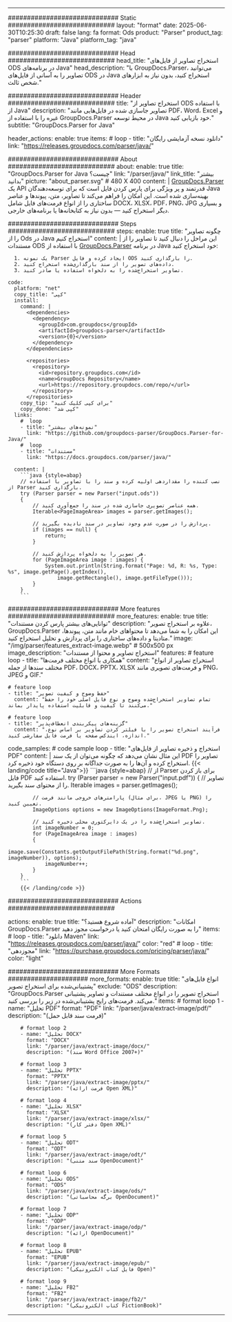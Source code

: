 


---
############################# Static ############################
layout: "format"
date:  2025-06-30T10:25:30
draft: false
lang: fa
format: Ods
product: "Parser"
product_tag: "parser"
platform: "Java"
platform_tag: "java"

############################# Head ############################
head_title: "استخراج تصاویر از فایل‌های ODS در برنامه‌های Java"
head_description: "با GroupDocs.Parser، می‌توانید تصاویر را به آسانی از فایل‌های ODS در Java استخراج کنید، بدون نیاز به ابزارهای شخص ثالث."

############################# Header ############################
title: "استخراج تصاویر از ODS با استفاده از Java" 
description: "تصاویر جاسازی شده در فایل‌هایی مانند PDF، Word، Excel و غیره را با استفاده از GroupDocs.Parser در محیط توسعه Java خود بازیابی کنید."
subtitle: "GroupDocs.Parser for Java" 

header_actions:
  enable: true
  items:
    #  loop
    - title: "دانلود نسخه آزمایشی رایگان"
      link: "https://releases.groupdocs.com/parser/java/"
      
############################# About ############################
about:
    enable: true
    title: "GroupDocs.Parser for Java چیست؟"
    link: "/parser/java/"
    link_title: "بیشتر بدانید"
    picture: "about_parser.svg" # 480 X 400
    content: |
       [GroupDocs.Parser](/parser/java/) یک API قدرتمند و پر ویژگی برای پارس کردن فایل است که برای توسعه‌دهندگان Java بهینه‌سازی شده است. این امکان را فراهم می‌کند تا تصاویر، متن، پیوندها و عناصر ساختاری را از انواع فرمت‌های فایل شامل DOCX، XLSX، PDF، PNG، JPG و بسیاری دیگر استخراج کنید — بدون نیاز به کتابخانه‌ها یا برنامه‌های خارجی.

############################# Steps ############################
steps:
    enable: true
    title: "چگونه تصاویر را از Ods در Java استخراج کنیم"
    content: |
      این مراحل را دنبال کنید تا تصاویر را از مستندات ODS با استفاده از [GroupDocs.Parser](/parser/java/) در برنامه Java خود استخراج کنید:
      
      1. یک نمونه Parser ایجاد کرده و فایل ODS را بارگذاری کنید.
      2. داده‌های تصویر را از سند بارگذاری‌شده استخراج کنید.
      3. تصاویر استخراج‌شده را به دلخواه استفاده یا صادر کنید.
   
    code:
      platform: "net"
      copy_title: "کپی"
      install:
        command: |
          <dependencies>
            <dependency>
              <groupId>com.groupdocs</groupId>
              <artifactId>groupdocs-parser</artifactId>
              <version>{0}</version>
            </dependency>
          </dependencies>

          <repositories>
            <repository>
              <id>repository.groupdocs.com</id>
              <name>GroupDocs Repository</name>
              <url>https://repository.groupdocs.com/repo/</url>
            </repository>
          </repositories>
        copy_tip: "برای کپی کلیک کنید"
        copy_done: "کپی شد"
      links:
        #  loop
        - title: "نمونه‌های بیشتر"
          link: "https://github.com/groupdocs-parser/GroupDocs.Parser-for-Java/"
        #  loop
        - title: "مستندات"
          link: "https://docs.groupdocs.com/parser/java/"
          
      content: |
        ```java {style=abap}
        // نصب کننده را مقداردهی اولیه کرده و سند را با تصاویر با استفاده از Parser بارگذاری کنید.
        try (Parser parser = new Parser("input.ods"))
        {
            // همه عناصر تصویری جاسازی شده در سند را جمع‌آوری کنید.
            Iterable<PageImageArea> images = parser.getImages();

            // پردازش را در صورت عدم وجود تصاویر در سند نادیده بگیرید.
            if (images == null) {
                return;
            }

            // هر تصویر را به دلخواه پردازش کنید.
            for (PageImageArea image : images) {
                System.out.println(String.format("Page: %d, R: %s, Type: %s", image.getPage().getIndex(), 
                    image.getRectangle(), image.getFileType()));
            }
        }
        ```            

############################# More features ############################
more_features:
  enable: true
  title: "توانایی‌های بیشتر پارس کردن مستندات"
  description: "علاوه بر استخراج تصویر، GroupDocs.Parser این امکان را به شما می‌دهد تا محتواهای خام مانند متن، پیوندها، متادیتا و داده‌های ساختاری را برای پردازش و تحلیل استخراج کنید."
  image: "/img/parser/features_extract-image.webp" # 500x500 px
  image_description: "استخراج تصاویر و محتوا از مستندات"
  features:
    # feature loop
    - title: "همکاری با انواع مختلف فرمت‌ها"
      content: "استخراج تصاویر از انواع مختلف سندها از جمله PDF، DOCX، PPTX، XLSX و فرمت‌های تصویری مانند PNG، JPEG و GIF."

    # feature loop
    - title: "حفظ وضوح و کیفیت تصویر"
      content: "تمام تصاویر استخراج‌شده وضوح و نوع فایل اصلی خود را حفظ می‌کنند تا کیفیت و قابلیت استفاده پایدار بماند."

    # feature loop
    - title: "گزینه‌های پیکربندی انعطاف‌پذیر"
      content: "فرآیند استخراج تصویر را با فیلتر کردن تصاویر بر اساس نوع، اندازه، ایندکس صفحه یا فرمت فایل سفارشی کنید."
      
  code_samples:
    # code sample loop
    - title: "استخراج و ذخیره تصاویر از فایل‌های PDF"
      content: |
        این مثال نشان می‌دهد که چگونه می‌توان از یک سند PDF تصاویر را استخراج کرده و آن‌ها را به صورت جداگانه بر روی دستگاه خود ذخیره کرد.
        {{< landing/code title="Java">}}
        ```java {style=abap}
        //  از Parser برای باز کردن فایل PDF استفاده کنید.
        try (Parser parser = new Parser("input.pdf"))
        {
            // تصاویر را از محتوای سند بگیرید.
            Iterable<PageImageArea> images = parser.getImages();

            // پارامترهای خروجی مانند فرمت (برای مثال، JPEG یا PNG) را تعیین کنید.
            ImageOptions options = new ImageOptions(ImageFormat.Png);

            // تصاویر استخراج‌شده را در یک دایرکتوری محلی ذخیره کنید.
            int imageNumber = 0;
            for (PageImageArea image : images)
            {
                image.save(Constants.getOutputFilePath(String.format("%d.png", imageNumber)), options);
                imageNumber++;
            }
        }
        ```
        {{< /landing/code >}}


############################# Actions ############################

actions:
  enable: true
  title: "آماده شروع هستید؟"
  description: "امکانات GroupDocs.Parser را به صورت رایگان امتحان کنید یا درخواست مجوز دهید"
  items:
    #  loop
    - title: "دانلود Maven"
      link: "https://releases.groupdocs.com/parser/java/"
      color: "red"
        #  loop
    - title: "مجوزدهی"
      link: "https://purchase.groupdocs.com/pricing/parser/java/"
      color: "light"


############################# More Formats #####################
more_formats:
    enable: true
    title: "انواع فایل‌های پشتیبانی‌شده برای استخراج تصویر"
    exclude: "ODS"
    description: "GroupDocs.Parser استخراج تصویر را در انواع مختلف مستندات و تصاویر پشتیبانی می‌کند. فرمت‌های رایج پشتیبانی‌شده در زیر را بررسی کنید."
    items: 
        # format loop 1
        - name: "تحلیل PDF"
          format: "PDF"
          link: "/parser/java/extract-image/pdf/"
          description: "(فرمت سند قابل حمل)"
          
        # format loop 2
        - name: "تحلیل DOCX"
          format: "DOCX"
          link: "/parser/java/extract-image/docx/"
          description: "(سند Word Office 2007+)"
          
        # format loop 3
        - name: "تحلیل PPTX"
          format: "PPTX"
          link: "/parser/java/extract-image/pptx/"
          description: "(فرمت ارائه Open XML)"
          
        # format loop 4
        - name: "تحلیل XLSX"
          format: "XLSX"
          link: "/parser/java/extract-image/xlsx/"
          description: "(دفتر کار Open XML)"
          
        # format loop 5
        - name: "تحلیل ODT"
          format: "ODT"
          link: "/parser/java/extract-image/odt/"
          description: "(سند متنی OpenDocument)"
          
        # format loop 6
        - name: "تحلیل ODS"
          format: "ODS"
          link: "/parser/java/extract-image/ods/"
          description: "(برگه محاسباتی OpenDocument)"
          
        # format loop 7
        - name: "تحلیل ODP"
          format: "ODP"
          link: "/parser/java/extract-image/odp/"
          description: "(ارائه OpenDocument)"
          
        # format loop 8
        - name: "تحلیل EPUB"
          format: "EPUB"
          link: "/parser/java/extract-image/epub/"
          description: "(فایل کتاب الکترونیکی Open)"
          
        # format loop 9
        - name: "تحلیل FB2"
          format: "FB2"
          link: "/parser/java/extract-image/fb2/"
          description: "(کتاب الکترونیکی FictionBook)"
         
          

---